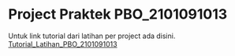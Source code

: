 # Project Praktek PBO_2101091013
Untuk link tutorial dari latihan per project ada disini. [Tutorial_Latihan_PBO_2101091013](https://github.com/SitiNurhalizaYus/PBO-2101091013-Tutorial/blob/main/README.md#langkah-langkah-pembuatan-latihan-dari-projecct-pbo)

